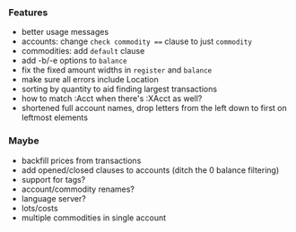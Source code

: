 ### Features

* better usage messages
* accounts: change `check commodity ==` clause to just `commodity`
* commodities: add `default` clause
* add -b/-e options to `balance`
* fix the fixed amount widths in `register` and `balance`
* make sure all errors include Location
* sorting by quantity to aid finding largest transactions
* how to match :Acct when there's :XAcct as well?
* shortened full account names, drop letters from the left down to first on leftmost elements

### Maybe

* backfill prices from transactions
* add opened/closed clauses to accounts (ditch the 0 balance filtering)
* support for tags?
* account/commodity renames?
* language server?
* lots/costs
* multiple commodities in single account